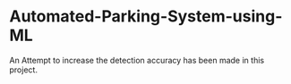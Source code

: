 # Automated-Parking-System-using-ML

An Attempt to increase the detection accuracy has been made in this project. 

